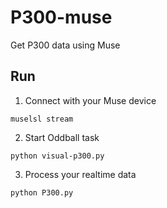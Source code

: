 # P300-muse
Get P300 data using Muse

## Run
1. Connect with your Muse device

  `muselsl stream`

2. Start Oddball task

  `python visual-p300.py`

3. Process your realtime data

  `python P300.py`
